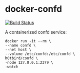 # docker-confd

[![Build Status](https://travis-ci.org/h0tbird/docker-confd.svg?branch=master)](https://travis-ci.org/h0tbird/docker-confd)

A containerized confd service:

```
docker run -it --rm \
--name confd \
--net host \
--volume /etc/confd:/etc/confd \
h0tbird/confd \
-node 127.0.0.1:2379 \
-watch
```
